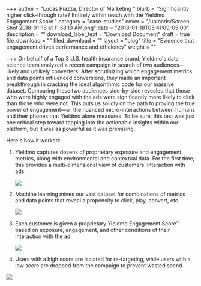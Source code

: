 +++
author = "Lucas Piazza, Director of Marketing "
blurb = "Significantly higher click-through rate? Entirely within reach with the Yieldmo Engagement Score."
category = "case-studies"
cover = "/uploads/Screen Shot 2018-01-18 at 11.58.10 AM.png"
date = "2018-01-18T05:41:09-05:00"
description = ""
download_label_text = "Download Document"
draft = true
file_download = ""
filed_download = ""
layout = "blog"
title = "Evidence that engagement drives performance and efficiency"
weight = ""

+++
On behalf of a Top 3 U.S. health insurance brand, Yieldmo's data science team analyzed a recent campaign in search of two audiences—likely and unlikely converters. After scrutinizing which engagement metrics and data points influenced conversions, they made an important breakthrough in cracking the ideal algorithmic code for our massive dataset. Comparing these two audiences side-by-side revealed that those who were highly engaged with the ads were significantly more likely to click than those who were not. This puts us solidly on the path to proving the true power of engagement—all the nuanced micro-interactions between humans and their phones that Yieldmo alone measures. To be sure, this test was just one critical step toward tapping into the actionable insights within our platform, but it was as powerful as it was promising.

Here's how it worked:

1. Yieldmo captures dozens of proprietary exposure and engagement metrics, along with environmental and contextual data. For the first time, this provides a multi-dimensional view of customers’ interaction with ads.

   ![](/uploads/graph1-2.png)
2. Machine learning mines our vast dataset for combinations of metrics and data points that reveal a propensity to click, play, convert, etc.

   ![](/uploads/graph2.png)
3. Each customer is given a proprietary Yieldmo Engagement Score™ based on exposure, engagement, and other conditions of their interaction with the ad.

   ![](/uploads/resized.png)
4. Users with a high score are isolated for re-targeting, while users with a low score are dropped from the campaign to prevent wasted spend.

![](/uploads/resized2.png)